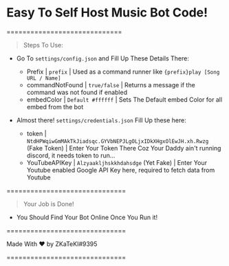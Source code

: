 # Easy To Self Host Music Bot Code!

=============================


> Steps To Use:
- Go To `settings/config.json` and Fill Up These Details There: 
  * Prefix | `prefix` | Used as a command runner like `{prefix}play [Song URL / Name]`
  * commandNotFound | `true/false` | Returns a message if the command was not found if enabled
  * embedColor | `Default #ffffff` | Sets The Default embed Color for all embed from the bot
  
- Almost there! `settings/credentials.json` Fill Up these here:
  * token | `NtdHPWqiwGmMAkTkJiadsqc.GYVbNEPJLgOLjxIDkXHgxOlEwJH.xh.Rwzg` (Fake Token) | Enter Your Token There Coz Your Daddy ain't running discord, it needs token to run...
  * YouTubeAPIKey | `Alzyaakljhskkhdahsdge` (Yet Fake) | Enter Your Youtube enabled Google API Key here, required to fetch data from Youtube
  
  
==============================


> Your Job is Done!
  * You Should Find Your Bot Online Once You Run it!
  

==============================

Made With ❤ by ZKaTeKI#9395

==============================
